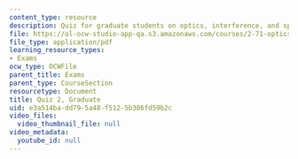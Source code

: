 ```yaml
---
content_type: resource
description: Quiz for graduate students on optics, interference, and spatial filtering.
file: https://ol-ocw-studio-app-qa.s3.amazonaws.com/courses/2-71-optics-spring-2009/e3a514badd795a48f5125b386fd59b2c_MIT2_71S09_gquiz2.pdf
file_type: application/pdf
learning_resource_types:
- Exams
ocw_type: OCWFile
parent_title: Exams
parent_type: CourseSection
resourcetype: Document
title: Quiz 2, Graduate
uid: e3a514ba-dd79-5a48-f512-5b386fd59b2c
video_files:
  video_thumbnail_file: null
video_metadata:
  youtube_id: null
---
```

